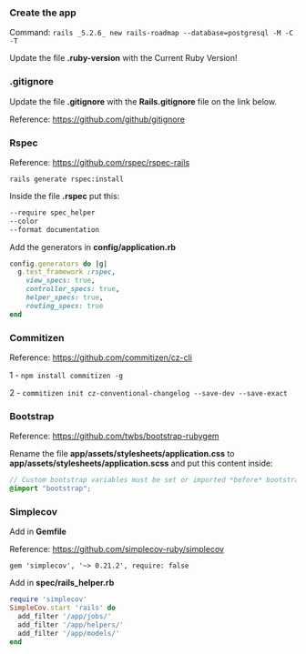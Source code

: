 ### Create the app

Command: `rails _5.2.6_ new rails-roadmap --database=postgresql -M -C -T`

Update the file **.ruby-version** with the Current Ruby Version!

### .gitignore

Update the file **.gitignore** with the **Rails.gitignore** file on the link below.

Reference: https://github.com/github/gitignore

### Rspec

Reference: https://github.com/rspec/rspec-rails

`rails generate rspec:install`

Inside the file **.rspec** put this:

```txt
--require spec_helper
--color
--format documentation
```

Add the generators in **config/application.rb**

```ruby
config.generators do |g|
  g.test_framework :rspec,
    view_specs: true,
    controller_specs: true,
    helper_specs: true,
    routing_specs: true
end
```

### Commitizen

Reference: https://github.com/commitizen/cz-cli

1 - `npm install commitizen -g`

2 - `commitizen init cz-conventional-changelog --save-dev --save-exact`

### Bootstrap

Reference: https://github.com/twbs/bootstrap-rubygem

Rename the file **app/assets/stylesheets/application.css** to **app/assets/stylesheets/application.scss** and put this content inside:

```scss
// Custom bootstrap variables must be set or imported *before* bootstrap.
@import "bootstrap";
```

### Simplecov

Add in **Gemfile**

Reference: https://github.com/simplecov-ruby/simplecov

`gem 'simplecov', '~> 0.21.2', require: false`

Add in **spec/rails_helper.rb**

```ruby
require 'simplecov'
SimpleCov.start 'rails' do
  add_filter '/app/jobs/'
  add_filter '/app/helpers/'
  add_filter '/app/models/'
end
```

###

